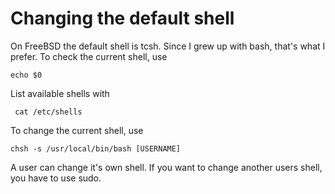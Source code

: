 # Changing the default shell

On FreeBSD the default shell is tcsh. Since I grew up with bash, that's what I
prefer. To check the current shell, use

    echo $0

List available shells with

     cat /etc/shells

To change the current shell, use

    chsh -s /usr/local/bin/bash [USERNAME]

A user can change it's own shell. If you want to change another users shell,
you have to use sudo.

